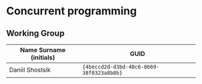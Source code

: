 # Concurrent programming

## Working Group

| Name Surname (initials) | GUID                                     |
| ----------------------- | ---------------------------------------- |
| Daniil Shostsik         | `{4beccd2d-d3bd-40c6-8669-38f0323a8b8b}` |
